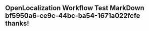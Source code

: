 <properties
ms.topic="hero-topic"
ms.test1="hero-topic"
ms.test2="test"/>


## OpenLocalization Workflow Test MarkDown bf5950a6-ce9c-44bc-ba54-1671a022fcfe thanks!



<!--HONumber=Aug16_HO5-->


